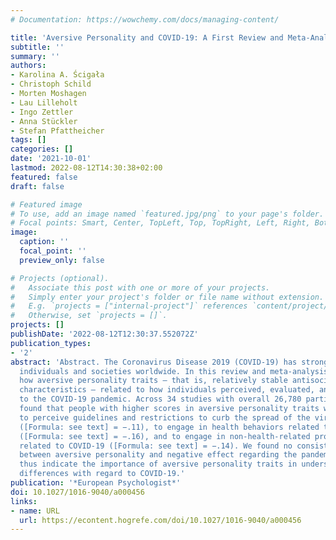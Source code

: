 ```yaml
---
# Documentation: https://wowchemy.com/docs/managing-content/

title: 'Aversive Personality and COVID-19: A First Review and Meta-Analysis'
subtitle: ''
summary: ''
authors:
- Karolina A. Ścigała
- Christoph Schild
- Morten Moshagen
- Lau Lilleholt
- Ingo Zettler
- Anna Stückler
- Stefan Pfattheicher
tags: []
categories: []
date: '2021-10-01'
lastmod: 2022-08-12T14:30:38+02:00
featured: false
draft: false

# Featured image
# To use, add an image named `featured.jpg/png` to your page's folder.
# Focal points: Smart, Center, TopLeft, Top, TopRight, Left, Right, BottomLeft, Bottom, BottomRight.
image:
  caption: ''
  focal_point: ''
  preview_only: false

# Projects (optional).
#   Associate this post with one or more of your projects.
#   Simply enter your project's folder or file name without extension.
#   E.g. `projects = ["internal-project"]` references `content/project/deep-learning/index.md`.
#   Otherwise, set `projects = []`.
projects: []
publishDate: '2022-08-12T12:30:37.552072Z'
publication_types:
- '2'
abstract: 'Abstract. The Coronavirus Disease 2019 (COVID-19) has strongly affected
  individuals and societies worldwide. In this review and meta-analysis, we investigated
  how aversive personality traits – that is, relatively stable antisocial personality
  characteristics – related to how individuals perceived, evaluated, and responded
  to the COVID-19 pandemic. Across 34 studies with overall 26,780 participants, we
  found that people with higher scores in aversive personality traits were less likely
  to perceive guidelines and restrictions to curb the spread of the virus as protective
  ([Formula: see text] = −.11), to engage in health behaviors related to COVID-19
  ([Formula: see text] = −.16), and to engage in non-health-related prosocial behavior
  related to COVID-19 ([Formula: see text] = −.14). We found no consistent relation
  between aversive personality and negative effect regarding the pandemic. The results
  thus indicate the importance of aversive personality traits in understanding individual
  differences with regard to COVID-19.'
publication: '*European Psychologist*'
doi: 10.1027/1016-9040/a000456
links:
- name: URL
  url: https://econtent.hogrefe.com/doi/10.1027/1016-9040/a000456
---
```

